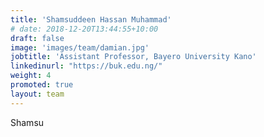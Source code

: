 ```yaml
---
title: 'Shamsuddeen Hassan Muhammad'
# date: 2018-12-20T13:44:55+10:00
draft: false
image: 'images/team/damian.jpg'
jobtitle: 'Assistant Professor, Bayero University Kano'
linkedinurl: "https://buk.edu.ng/"
weight: 4
promoted: true
layout: team
---
```


Shamsu
